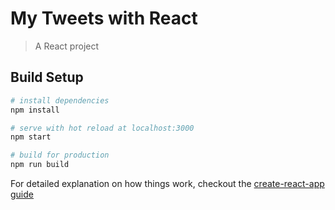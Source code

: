 # My Tweets with React

> A React project

## Build Setup

``` bash
# install dependencies
npm install

# serve with hot reload at localhost:3000
npm start

# build for production
npm run build
```

For detailed explanation on how things work, checkout the [create-react-app guide](https://github.com/facebookincubator/create-react-app)